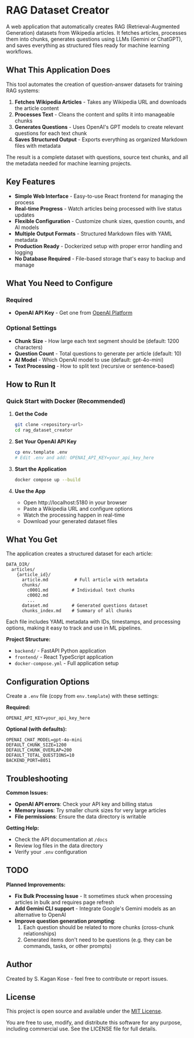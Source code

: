 # RAG Dataset Creator

A web application that automatically creates RAG (Retrieval-Augmented Generation) datasets from Wikipedia articles. It fetches articles, processes them into chunks, generates questions using LLMs (Gemini or ChatGPT), and saves everything as structured files ready for machine learning workflows.

## What This Application Does

This tool automates the creation of question-answer datasets for training RAG systems:

1. **Fetches Wikipedia Articles** - Takes any Wikipedia URL and downloads the article content
2. **Processes Text** - Cleans the content and splits it into manageable chunks
3. **Generates Questions** - Uses OpenAI's GPT models to create relevant questions for each text chunk
4. **Saves Structured Output** - Exports everything as organized Markdown files with metadata

The result is a complete dataset with questions, source text chunks, and all the metadata needed for machine learning projects.

## Key Features

- **Simple Web Interface** - Easy-to-use React frontend for managing the process
- **Real-time Progress** - Watch articles being processed with live status updates
- **Flexible Configuration** - Customize chunk sizes, question counts, and AI models
- **Multiple Output Formats** - Structured Markdown files with YAML metadata
- **Production Ready** - Dockerized setup with proper error handling and logging
- **No Database Required** - File-based storage that's easy to backup and manage

## What You Need to Configure

### Required
- **OpenAI API Key** - Get one from [OpenAI Platform](https://platform.openai.com/api-keys)

### Optional Settings
- **Chunk Size** - How large each text segment should be (default: 1200 characters)
- **Question Count** - Total questions to generate per article (default: 10)
- **AI Model** - Which OpenAI model to use (default: gpt-4o-mini)
- **Text Processing** - How to split text (recursive or sentence-based)

## How to Run It

### Quick Start with Docker (Recommended)

1. **Get the Code**
   ```bash
   git clone <repository-url>
   cd rag_dataset_creator
   ```

2. **Set Your OpenAI API Key**
   ```bash
   cp env.template .env
   # Edit .env and add: OPENAI_API_KEY=your_api_key_here
   ```

3. **Start the Application**
   ```bash
   docker compose up --build
   ```

4. **Use the App**
   - Open http://localhost:5180 in your browser
   - Paste a Wikipedia URL and configure options
   - Watch the processing happen in real-time
   - Download your generated dataset files

## What You Get

The application creates a structured dataset for each article:

```
DATA_DIR/
  articles/
    {article_id}/
      article.md          # Full article with metadata
      chunks/
        c0001.md         # Individual text chunks
        c0002.md
        ...
      dataset.md         # Generated questions dataset
      chunks_index.md    # Summary of all chunks
```

Each file includes YAML metadata with IDs, timestamps, and processing options, making it easy to track and use in ML pipelines.

**Project Structure:**
- `backend/` - FastAPI Python application
- `frontend/` - React TypeScript application
- `docker-compose.yml` - Full application setup

## Configuration Options

Create a `.env` file (copy from `env.template`) with these settings:

**Required:**
```env
OPENAI_API_KEY=your_api_key_here
```

**Optional (with defaults):**
```env
OPENAI_CHAT_MODEL=gpt-4o-mini
DEFAULT_CHUNK_SIZE=1200
DEFAULT_CHUNK_OVERLAP=200
DEFAULT_TOTAL_QUESTIONS=10
BACKEND_PORT=8051
```

## Troubleshooting

**Common Issues:**
- **OpenAI API errors**: Check your API key and billing status
- **Memory issues**: Try smaller chunk sizes for very large articles
- **File permissions**: Ensure the data directory is writable

**Getting Help:**
- Check the API documentation at `/docs`
- Review log files in the data directory
- Verify your `.env` configuration

## TODO

**Planned Improvements:**
- **Fix Bulk Processing Issue** - It sometimes stuck when processing articles in bulk and requires page refresh
- **Add Gemini CLI support** - Integrate Google's Gemini models as an alternative to OpenAI
- **Improve question generation prompting**:
  1. Each question should be related to more chunks (cross-chunk relationships)
  2. Generated items don't need to be questions (e.g. they can be commands, tasks, or other prompts)

## Author

Created by S. Kagan Kose - feel free to contribute or report issues.

## License

This project is open source and available under the [MIT License](LICENSE).

You are free to use, modify, and distribute this software for any purpose, including commercial use. See the LICENSE file for full details. 
